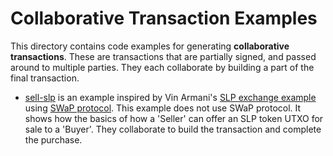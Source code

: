# Collaborative Transaction Examples

This directory contains code examples for generating **collaborative transactions**. These are transactions that are partially signed, and passed around to multiple parties. They each collaborate by building a part of the final transaction.

- [sell-slp](./sell-slp) is an example inspired by Vin Armani's [SLP exchange example](https://github.com/vinarmani/swap-bch-js/blob/master/examples/e2e_exchange.js) using [SWaP protocol](https://github.com/vinarmani/swap-protocol). This example does not use SWaP protocol. It shows how the basics of how a 'Seller' can offer an SLP token UTXO for sale to a 'Buyer'. They collaborate to build the transaction and complete the purchase.
